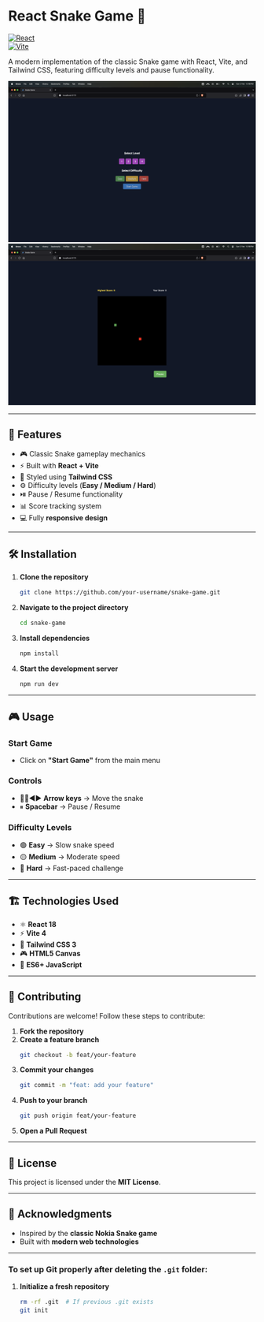 # React Snake Game 🐍  

[![React](https://img.shields.io/badge/React-18.2.0-blue)](https://react.dev/)  
[![Vite](https://img.shields.io/badge/Vite-4.4.0-orange)](https://vitejs.dev/)  

A modern implementation of the classic Snake game with React, Vite, and Tailwind CSS, featuring difficulty levels and pause functionality.  

![Game Screenshot](./public/screenshot.png)  
![Game Screenshot](./public/screenshot1.png)  

---

## 🚀 Features  

- 🎮 Classic Snake gameplay mechanics  
- ⚡ Built with **React + Vite**  
- 🎨 Styled using **Tailwind CSS**  
- ⚙️ Difficulty levels (**Easy / Medium / Hard**)  
- ⏯️ Pause / Resume functionality  
- 📊 Score tracking system  
- 💻 Fully **responsive design**  

---

## 🛠 Installation  

1. **Clone the repository**  
   ```bash
   git clone https://github.com/your-username/snake-game.git
   ```

2. **Navigate to the project directory**  
   ```bash
   cd snake-game
   ```

3. **Install dependencies**  
   ```bash
   npm install
   ```

4. **Start the development server**  
   ```bash
   npm run dev
   ```

---

## 🎮 Usage  

### **Start Game**  
- Click on **"Start Game"** from the main menu  

### **Controls**  
- 🔼🔽◀️▶️ **Arrow keys** → Move the snake  
- ⏸ **Spacebar** → Pause / Resume  

### **Difficulty Levels**  
- 🟢 **Easy** → Slow snake speed  
- 🟡 **Medium** → Moderate speed  
- 🔴 **Hard** → Fast-paced challenge  

---

## 🏗 Technologies Used  

- ⚛️ **React 18**  
- ⚡ **Vite 4**  
- 🎨 **Tailwind CSS 3**  
- 🎮 **HTML5 Canvas**  
- 🚀 **ES6+ JavaScript**  

---

## 🤝 Contributing  

Contributions are welcome! Follow these steps to contribute:  

1. **Fork the repository**  
2. **Create a feature branch**  
   ```bash
   git checkout -b feat/your-feature
   ```
3. **Commit your changes**  
   ```bash
   git commit -m "feat: add your feature"
   ```
4. **Push to your branch**  
   ```bash
   git push origin feat/your-feature
   ```
5. **Open a Pull Request**  

---

## 📜 License  

This project is licensed under the **MIT License**.  

---

## 🙌 Acknowledgments  

- Inspired by the **classic Nokia Snake game**  
- Built with **modern web technologies**  

---

### **To set up Git properly after deleting the `.git` folder:**  

1. **Initialize a fresh repository**  
   ```bash
   rm -rf .git  # If previous .git exists
   git init
   ```
